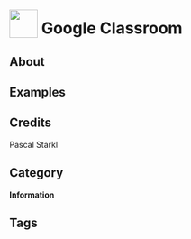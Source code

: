 # <img src="https://raw.githack.com/FortAwesome/Font-Awesome/master/svgs/solid/chalkboard-teacher.svg" card_color="#2C3E50" width="50" height="50" style="vertical-align:bottom"/> Google Classroom


## About


## Examples

## Credits
Pascal Starkl

## Category
**Information**

## Tags

